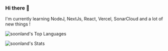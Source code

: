 ### Hi there 👋
I'm currently learning NodeJ, NextJs, React, Vercel, SonarCloud and a lot of new things !

![soonland's Top Languages](https://github-readme-stats.vercel.app/api/top-langs/?username=soonland&theme=calm&show_icons=true&hide_border=true&layout=compact)

![soonland's Stats](https://github-readme-stats.vercel.app/api?username=soonland&theme=calm&show_icons=true&hide_border=true&count_private=false)
<!--
**soonland/soonland** is a ✨ _special_ ✨ repository because its `README.md` (this file) appears on your GitHub profile.

Here are some ideas to get you started:

- 🔭 I’m currently working on ...
- 🌱 I’m currently learning ...
- 👯 I’m looking to collaborate on ...
- 🤔 I’m looking for help with ...
- 💬 Ask me about ...
- 📫 How to reach me: ...
- 😄 Pronouns: ...
- ⚡ Fun fact: ...
-->

